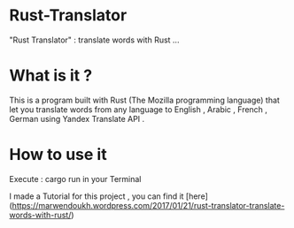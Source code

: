 # Rust-Translator
"Rust Translator" : translate words with Rust ...
# What is it ?
This is a program built with Rust (The Mozilla programming language) that let you translate words from any language to English , Arabic , French , German  using Yandex Translate API .
# How to use it 

Execute : cargo run in your Terminal


I made a Tutorial for this project , you can find it [here] (https://marwendoukh.wordpress.com/2017/01/21/rust-translator-translate-words-with-rust/)    

